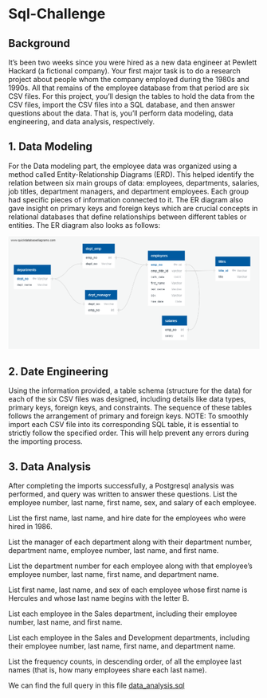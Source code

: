 # Sql-Challenge

## Background
It’s been two weeks since you were hired as a new data engineer at Pewlett Hackard (a fictional company). Your first major task is to do a research project about people whom the company employed during the 1980s and 1990s. All that remains of the employee database from that period are six CSV files. For this project, you’ll design the tables to hold the data from the CSV files, import the CSV files into a SQL database, and then answer questions about the data. That is, you’ll perform data modeling, data engineering, and data analysis, respectively.

## 1. Data Modeling
For the Data modeling part, the employee data was organized using a method called Entity-Relationship Diagrams (ERD). This helped identify the relation between six main groups of data: employees, departments, salaries, job titles, department managers, and department employees. Each group had specific pieces of information connected to it. The ER diagram also gave insight on primary keys and foreign keys which are crucial concepts in relational databases that define relationships between different tables or entities.
The ER diagram also looks as follows:

![EDR](employeeSQL/ERD/ERD.png)

## 2. Date Engineering 
Using the information provided, a table schema (structure for the data) for each of the six CSV files was designed, including details like data types, primary keys, foreign keys, and constraints. The sequence of these tables follows the arrangement of primary and foreign keys.
NOTE: To smoothly import each CSV file into its corresponding SQL table, it is essential to strictly follow the specified order. This will help prevent any errors during the importing process.

## 3. Data Analysis
After completing the imports successfully, a Postgresql analysis was performed, and query was written to answer these questions. List the employee number, last name, first name, sex, and salary of each employee.

List the first name, last name, and hire date for the employees who were hired in 1986.

List the manager of each department along with their department number, department name, employee number, last name, and first name.

List the department number for each employee along with that employee’s employee number, last name, first name, and department name.

List first name, last name, and sex of each employee whose first name is Hercules and whose last name begins with the letter B.

List each employee in the Sales department, including their employee number, last name, and first name.

List each employee in the Sales and Development departments, including their employee number, last name, first name, and department name.

List the frequency counts, in descending order, of all the employee last names (that is, how many employees share each last name).

  We can find the full query in this file [data_analysis.sql](employeeSQL/data_analysis.sql)  
